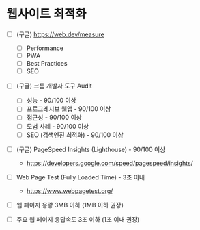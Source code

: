 # 웹사이트 최적화

- [ ] (구글) https://web.dev/measure

  - [ ] Performance
  - [ ] PWA
  - [ ] Best Practices
  - [ ] SEO

- [ ] (구글) 크롬 개발자 도구 Audit

  - [ ] 성능 - 90/100 이상
  - [ ] 프로그레시브 웹앱 - 90/100 이상
  - [ ] 접근성 - 90/100 이상
  - [ ] 모범 사례 - 90/100 이상
  - [ ] SEO (검색엔진 최적화) - 90/100 이상

- [ ] (구글) PageSpeed Insights (Lighthouse) - 90/100 이상

  - https://developers.google.com/speed/pagespeed/insights/

- [ ] Web Page Test (Fully Loaded Time) - 3초 이내
  - https://www.webpagetest.org/
    <!-- - [ ] HTML TIDY : https://www.w3.org/People/Raggett/tidy/   -->
- [ ] 웹 페이지 용량 3MB 이하 (1MB 이하 권장)

- [ ] 주요 웹 페이지 응답속도 3초 이하 (1초 이내 권장)
    <!-- - [ ] 연결 최소화
    - [ ] 페이지 표시(랜더링) 순서 최적화 -->
